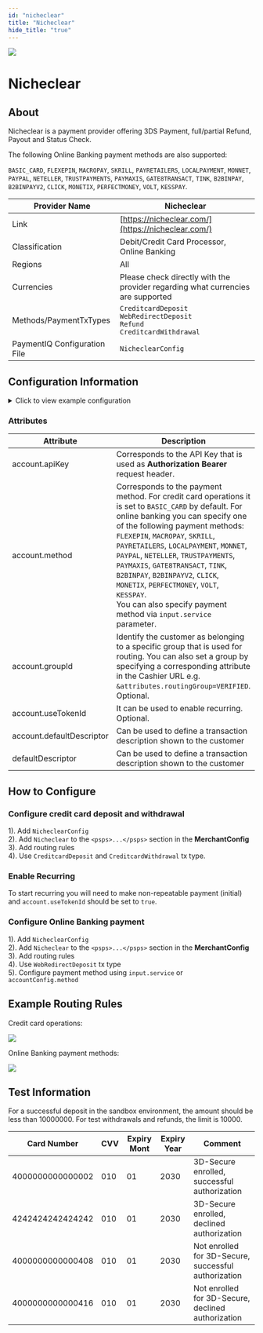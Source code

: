 ```yaml
---
id: "nicheclear"
title: "Nicheclear"
hide_title: "true"
---
```


![](/img/providers/logos/nicheclear.png)

# Nicheclear

## About
Nicheclear is a payment provider offering 3DS Payment, full/partial Refund, Payout and Status Check.

The following Online Banking payment methods are also supported:

`BASIC_CARD`, `FLEXEPIN`, `MACROPAY`, `SKRILL`, `PAYRETAILERS`, `LOCALPAYMENT`, `MONNET`, `PAYPAL`, `NETELLER`, `TRUSTPAYMENTS`, `PAYMAXIS`, `GATE8TRANSACT`, `TINK`, `B2BINPAY`, `B2BINPAYV2`, `CLICK`, `MONETIX`, `PERFECTMONEY`, `VOLT`, `KESSPAY`.

| Provider Name                | Nicheclear                                                                                 |
|------------------------------|--------------------------------------------------------------------------------------------|
| Link                         | [https://nicheclear.com/](https://nicheclear.com/)                                         |
| Classification               | Debit/Credit Card Processor, Online Banking                                                |
| Regions                      | All                                                                                        |
| Currencies                   | Please check directly with the provider regarding what currencies are supported            |
| Methods/PaymentTxTypes       | `CreditcardDeposit` <br/> `WebRedirectDeposit` <br/> `Refund` <br/> `CreditcardWithdrawal` |
| PaymentIQ Configuration File | `NicheclearConfig`                                                                         |

## Configuration Information

<details>
<summary>Click to view example configuration</summary>
<br/>

```xml
<com.devcode.paymentiq.integration.nicheclear.NicheclearConfig>
  <enabled>true</enabled>
  <useViqProxy>true</useViqProxy>
  <accounts>
    <entry>
      <string>DEFAULT</string>
      <account>
        <apiKey>??</apiKey>
        <method>??</method>
        <groupId>??</groupId>
        <useTokenId>false</useTokenId>
        <supportedCurrencies>EUR</supportedCurrencies>
      </account>
    </entry>
  </accounts>
  <testMode>true</testMode>
  <container>window</container>
  <defaultDescriptor>Test Payment ${ptx.txRefId}</defaultDescriptor><!--Description of the transaction shown to the Customer-->
</com.devcode.paymentiq.integration.nicheclear.NicheclearConfig>
```

</details>

### Attributes

| Attribute                 | Description                                                                                                                                                                                                                                                                                                                                                                                                                                                                                  |
|---------------------------|----------------------------------------------------------------------------------------------------------------------------------------------------------------------------------------------------------------------------------------------------------------------------------------------------------------------------------------------------------------------------------------------------------------------------------------------------------------------------------------------|
| account.apiKey            | Corresponds to the API Key that is used as **Authorization Bearer** request header.                                                                                                                                                                                                                                                                                                                                                                                                          |
| account.method            | Corresponds to the payment method. For credit card operations it is set to `BASIC_CARD` by default. For online banking you can specify one of the following payment methods: `FLEXEPIN`, `MACROPAY`, `SKRILL`, `PAYRETAILERS`, `LOCALPAYMENT`, `MONNET`, `PAYPAL`, `NETELLER`, `TRUSTPAYMENTS`, `PAYMAXIS`, `GATE8TRANSACT`, `TINK`, `B2BINPAY`, `B2BINPAYV2`, `CLICK`, `MONETIX`, `PERFECTMONEY`, `VOLT`, `KESSPAY`.<br/>You can also specify payment method via `input.service` parameter. |
| account.groupId           | Identify the customer as belonging to a specific group that is used for routing. You can also set a group by specifying a corresponding attribute in the Cashier URL e.g. `&attributes.routingGroup=VERIFIED`. Optional.                                                                                                                                                                                                                                                                     |
| account.useTokenId        | It can be used to enable recurring. Optional.                                                                                                                                                                                                                                                                                                                                                                                                                                                |
| account.defaultDescriptor | Can be used to define a transaction description shown to the customer                                                                                                                                                                                                                                                                                                                                                                                                                        |
| defaultDescriptor         | Can be used to define a transaction description shown to the customer                                                                                                                                                                                                                                                                                                                                                                                                                        |

## How to Configure

### Configure credit card deposit and withdrawal

1). Add `NicheclearConfig`<br/>
2). Add `Nicheclear` to the `<psps>...</psps>` section in the **MerchantConfig**<br/>
3). Add routing rules<br/>
4). Use `CreditcardDeposit` and `CreditcardWithdrawal` tx type.

### Enable Recurring

To start recurring you will need to make non-repeatable payment (initial) and `account.useTokenId` should be set to `true`.

### Configure Online Banking payment

1). Add `NicheclearConfig`<br/>
2). Add `Nicheclear` to the `<psps>...</psps>` section in the **MerchantConfig**<br/>
3). Add routing rules<br/>
4). Use `WebRedirectDeposit` tx type<br/>
5). Configure payment method using `input.service` or `accountConfig.method`

## Example Routing Rules

Credit card operations:

![](/img/providers/routing/nicheclear-cards.png)

Online Banking payment methods:

![](/img/providers/routing/nicheclear-ob.png)

## Test Information

For a successful deposit in the sandbox environment, the amount should be less than 10000000. For test withdrawals and refunds, the limit is 10000.

| Card Number      | CVV | Expiry Mont | Expiry Year | Comment                                              |
|------------------|-----|-------------|-------------|------------------------------------------------------|
| 4000000000000002 | 010 | 01          | 2030        | 3D-Secure enrolled, successful authorization         |
| 4242424242424242 | 010 | 01          | 2030        | 3D-Secure enrolled, declined authorization           |
| 4000000000000408 | 010 | 01          | 2030        | Not enrolled for 3D-Secure, successful authorization |
| 4000000000000416 | 010 | 01          | 2030        | Not enrolled for 3D-Secure, declined authorization   |
